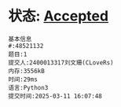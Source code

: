 # 状态: [Accepted](http://xzmdsa.openjudge.cn/2025hw2/solution/48521132/)

```
基本信息
#:48521132
题目:1
提交人:2400013317刘文珊(CLoveRs)
内存:3556kB
时间:29ms
语言:Python3
提交时间:2025-03-11 16:07:48
```
